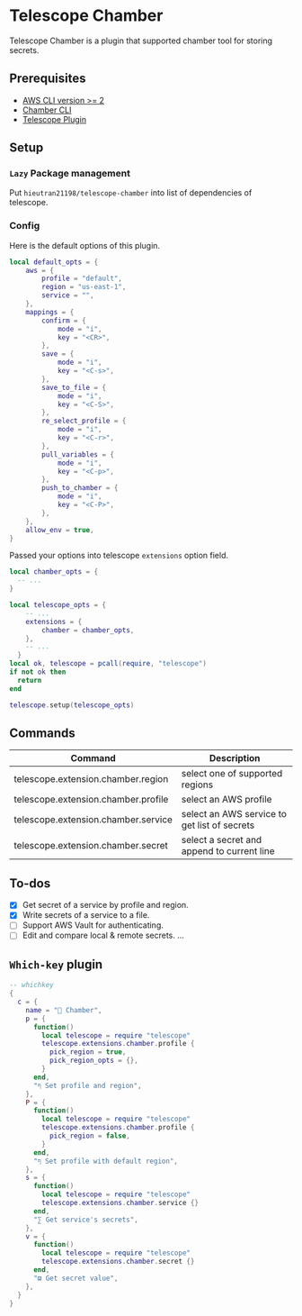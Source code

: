 # Telescope Chamber

Telescope Chamber is a plugin that supported chamber tool for storing secrets.

## Prerequisites

- [AWS CLI version >= 2](https://aws.amazon.com/cli)
- [Chamber CLI](https://github.com/segmentio/chamber)
- [Telescope Plugin](https://github.com/nvim-telescope/telescope.nvim)

## Setup

### `Lazy` Package management

Put `hieutran21198/telescope-chamber` into list of dependencies of telescope.

### Config

Here is the default options of this plugin.

```lua
local default_opts = {
	aws = {
		profile = "default",
		region = "us-east-1",
		service = "",
	},
	mappings = {
		confirm = {
			mode = "i",
			key = "<CR>",
		},
		save = {
			mode = "i",
			key = "<C-s>",
		},
		save_to_file = {
			mode = "i",
			key = "<C-S>",
		},
		re_select_profile = {
			mode = "i",
			key = "<C-r>",
		},
		pull_variables = {
			mode = "i",
			key = "<C-p>",
		},
		push_to_chamber = {
			mode = "i",
			key = "<C-P>",
		},
	},
	allow_env = true,
}
```

Passed your options into telescope `extensions` option field.

```lua
local chamber_opts = {
  -- ...
}

local telescope_opts = {
    -- ...
    extensions = {
        chamber = chamber_opts,
    },
    -- ...
  }
local ok, telescope = pcall(require, "telescope")
if not ok then
  return
end

telescope.setup(telescope_opts)
```

## Commands

| Command                             | Description                                  |
| ----------------------------------- | -------------------------------------------- |
| telescope.extension.chamber.region  | select one of supported regions              |
| telescope.extension.chamber.profile | select an AWS profile                        |
| telescope.extension.chamber.service | select an AWS service to get list of secrets |
| telescope.extension.chamber.secret  | select a secret and append to current line   |

## To-dos

- [x] Get secret of a service by profile and region.
- [x] Write secrets of a service to a file.
- [ ] Support AWS Vault for authenticating.
- [ ] Edit and compare local & remote secrets.
      ...

## `Which-key` plugin

```lua
-- whichkey
{
  c = {
    name = " Chamber",
    p = {
      function()
        local telescope = require "telescope"
        telescope.extensions.chamber.profile {
          pick_region = true,
          pick_region_opts = {},
        }
      end,
      "ףּ Set profile and region",
    },
    P = {
      function()
        local telescope = require "telescope"
        telescope.extensions.chamber.profile {
          pick_region = false,
        }
      end,
      "ףּ Set profile with default region",
    },
    s = {
      function()
        local telescope = require "telescope"
        telescope.extensions.chamber.service {}
      end,
      "∑ Get service's secrets",
    },
    v = {
      function()
        local telescope = require "telescope"
        telescope.extensions.chamber.secret {}
      end,
      "ϖ Get secret value",
    },
  }
}
```
